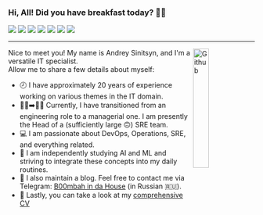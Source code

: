 ### Hi, All! Did you have breakfast today? 🥑🍔
<!-- <p align="center">
    <a align="center" href="https://github.com/ellerbrock/open-source-badges/"><img align="center" alt="Open Source Love"
                                                                     src="https://badges.frapsoft.com/os/v1/open-source.svg?v=103"></a>
</p> -->
![](https://img.shields.io/badge/Tools-Kubernetes-informational?style=flat&logo=kubernetes&logoColor=white&color=blue)
![](https://img.shields.io/badge/Tools-Docker-informational?style=flat&logo=docker&logoColor=white&color=blue)
![](https://img.shields.io/badge/CI/CD-GitLab-informational?style=flat&logo=gitlab&logoColor=white&color=blue)
![](https://img.shields.io/badge/OS-MacOS-informational?style=flat&logo=macos&logoColor=white&color=blue)
![](https://img.shields.io/badge/Editor-VSCode-informational?style=flat&logo=code&logoColor=white&color=blue)
![](https://img.shields.io/badge/Language-GoLang-informational?style=flat&logo=go&logoColor=white&color=blue)
![](https://img.shields.io/badge/Language-Python-informational?style=flat&logo=python&logoColor=white&color=blue)

---   
<img align="right" alt="Github" src="https://octodex.github.com/images/pythocat.png" width="25%"/>

Nice to meet you! My name is Andrey Sinitsyn, and I'm a versatile IT specialist.    
Allow me to share a few details about myself:   
* 🕗 I have approximately 20 years of experience working on various themes in the IT domain.
* 👷‍♂️➡️👨‍💻 Currently, I have transitioned from an engineering role to a managerial one. I am presently the Head of a (sufficiently large 🙃) SRE team.
* 💻 I am passionate about DevOps, Operations, SRE, and everything related.
* 🥷 I am independently studying AI and ML and striving to integrate these concepts into my daily routines.
* 📓 I also maintain a blog. Feel free to contact me via Telegram: [B00mbah in da House](https://t.me/boombah_in_da_house) (in Russian 🇷🇺).
* 📜 Lastly, you can take a look at my [comprehensive CV](https://www.linkedin.com/in/andreysinitsyn) 






<!-- <img align="right" src="https://dev-gang.ru/static/storage/228930811996337321345827048302203503497.png" width="25%">

![](https://github-readme-stats.vercel.app/api?username=boombick&show_icons=true&include_all_commits=true) 

-->


